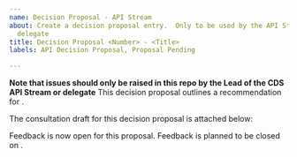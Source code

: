 ```yaml
---
name: Decision Proposal - API Stream
about: Create a decision proposal entry.  Only to be used by the API Stream Lead or
  delegate
title: Decision Proposal <Number> - <Title>
labels: API Decision Proposal, Proposal Pending

---
```


**Note that issues should only be raised in this repo by the Lead of the CDS API Stream or delegate**
This decision proposal outlines a recommendation for <describe decision topic>.

The consultation draft for this decision proposal is attached below:
<add attachment here>

Feedback is now open for this proposal. Feedback is planned to be closed on <enter feedback close date>.
